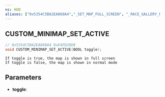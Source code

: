 ```yaml
---
ns: HUD
aliases: ["0x5354C5BA2EA868A4","_SET_MAP_FULL_SCREEN", "_RACE_GALLERY_FULLSCREEN"]
---
```

## CUSTOM_MINIMAP_SET_ACTIVE

```c
// 0x5354C5BA2EA868A4 0xE4FD20D8
void CUSTOM_MINIMAP_SET_ACTIVE(BOOL toggle);
```

```
If toggle is true, the map is shown in full screen
If toggle is false, the map is shown in normal mode
```

## Parameters
* **toggle**: 

